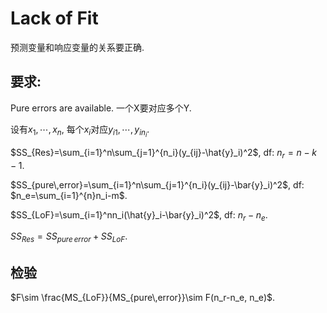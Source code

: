 # Lack of Fit

预测变量和响应变量的关系要正确. 

## 要求: 

Pure errors are available. 一个X要对应多个Y. 

设有$x_1,\cdots,x_n$, 每个$x_i$对应$y_{i1},\cdots,y_{in_i}$. 

$SS_{Res}=\sum_{i=1}^n\sum_{j=1}^{n_i}(y_{ij}-\hat{y}_i)^2$, df: $n_r=n-k-1$. 

$SS_{pure\,error}=\sum_{i=1}^n\sum_{j=1}^{n_i}(y_{ij}-\bar{y}_i)^2$, df: $n_e=\sum_{i=1}^{n}n_i-m$. 

$SS_{LoF}=\sum_{i=1}^nn_i(\hat{y}_i-\bar{y}_i)^2$, df: $n_r-n_e$. 

$SS_{Res}=SS_{pure\,error}+SS_{LoF}$. 

## 检验

$F\sim \frac{MS_{LoF}}{MS_{pure\,error}}\sim F(n_r-n_e, n_e)$. 